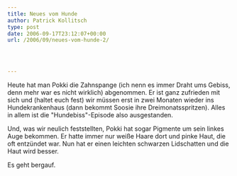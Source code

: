 ```yaml
---
title: Neues vom Hunde
author: Patrick Kollitsch
type: post
date: 2006-09-17T23:12:07+00:00
url: /2006/09/neues-vom-hunde-2/




---
```

Heute hat man Pokki die Zahnspange (ich nenn es immer Draht ums Gebiss, denn mehr war es nicht wirklich) abgenommen. Er ist ganz zufrieden mit sich und (haltet euch fest) wir müssen erst in zwei Monaten wieder ins Hundekrankenhaus (dann bekommt Soosie ihre Dreimonatsspritzen). Alles in allem ist die "Hundebiss"-Episode also ausgestanden. 

Und, was wir neulich feststellten, Pokki hat sogar Pigmente um sein linkes Auge bekommen. Er hatte immer nur weiße Haare dort und pinke Haut, die oft entzündet war. Nun hat er einen leichten schwarzen Lidschatten und die Haut wird besser.

Es geht bergauf.
